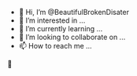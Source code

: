 - 👋 Hi, I’m @BeautifulBrokenDisater
- 👀 I’m interested in ...
- 🌱 I’m currently learning ...
- 💞️ I’m looking to collaborate on ...
- 📫 How to reach me ...

<!---
BeautifulBrokenDisater/BeautifulBrokenDisater is a ✨ special ✨ repository because its `README.md` (this file) appears on your GitHub profile.
You can click the Preview link to take a look at your changes.
--->👋
